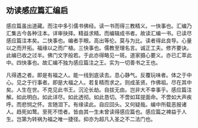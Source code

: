 ## 劝读感应篇汇编启

感应篇虽出道藏。而注中多引儒书佛经。读一书而得三教精义。一快事也。汇编乃汇集古今各种注本。详审抉择。精益求精。而编辑成书者。故读汇编一书。已读尽感应篇注本矣。二快事也。编者手眼。高出等伦。莫与为比。读者得此良导。心量以之而开拓。福缘以之而广植。三快事也。儒教至理名言。诚正工夫。修齐要诀。此编已收之过半。佛门文字般若。于此亦得略见一斑。道家摄心要义。亦已汇萃此中。四快事也。故汇编不独为感应篇注之王。实为一切善书之王也。

凡得遇之者。即是有福之人。能一线到底读去。息心静气。反覆玩味者。体之于中心。见之于行事者。即是大福之人。若复精而求之。则成圣贤。作佛祖。尽在其中矣。人生在世。不克见此书王。沉沦长劫。自拔无由。岂非大不幸事乎。感应篇注解。如此明白。如此详尽。如此透彻。如此恳切。不啻如耳提面命。不啻如大声疾呼。而悲悯之怀。言随泪下。有缘读此。自应回头。又何疑哉。编中所载恶报诸人。趋死如鹜。至死不悟者。皆由其一生未曾读得感应篇也。感应篇之裨益于人生。岂第为转祸为福之唯一捷径。抑亦为超凡入圣之不二法门也。


